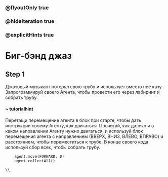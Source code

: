 ### @flyoutOnly true
### @hideIteration true
### @explicitHints true

# Биг-бэнд джаз

## Step 1
Джазовый музыкант потерял свою трубу и использует вместо неё казу. Запрограммируй своего Агента, чтобы провести его через лабиринт и собрать трубу.

#### ~ tutorialhint
Перетащи перемещение агента в блок при старте, чтобы дать инструкции своему Агенту, как двигаться. Посчитай, как далеко и в каком направлении Агенту нужно двигаться, и используй блок перемещения агента с направлением (ВВЕРХ, ВНИЗ, ВЛЕВО, ВПРАВО) и расстоянием, чтобы переместиться к трубе. В конце своего кода используй сбор всех, чтобы собрать трубу.

```ghost
    agent.move(FORWARD, 0)
    agent.collectAll()
```
```template
\\
```
```package
```
